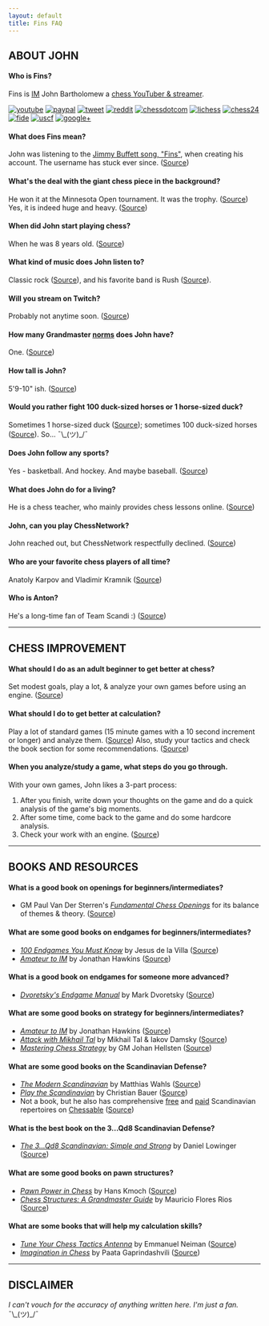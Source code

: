 ```yaml
---
layout: default
title: Fins FAQ
---
```


## ABOUT JOHN

#### Who is Fins?
Fins is [IM](https://en.wikipedia.org/wiki/FIDE_titles#International_Master_.28IM.29) John Bartholomew a [chess YouTuber & streamer](http://youtube.com/johnbartholomewchess).

[![youtube][1.1]][1]
[![paypal][2.1]][2]
[![tweet][3.1]][3]
[![reddit][4.1]][4]
[![chessdotcom][5.1]][5]
[![lichess][6.1]][6]
[![chess24][7.1]][7]
[![fide][8.1]][8]
[![uscf][9.1]][9]
[![google+][10.1]][10]

[1.1]: http://imgur.com/f0qg9NI.png
[2.1]: http://imgur.com/qhBOatb.png
[3.1]: http://imgur.com/8XMq5Gp.png
[4.1]: http://imgur.com/M05K3Th.png
[5.1]: http://imgur.com/C4eDnst.png
[6.1]: http://imgur.com/pMd0pAQ.png
[7.1]: http://imgur.com/BcH5eWP.png
[8.1]: http://imgur.com/kgsyNTC.png
[9.1]: http://imgur.com/DM7Yh1H.png
[10.1]: http://imgur.com/FUaFqGd.png

[1]: https://www.youtube.com/channel/UC6hOVYvNn79Sl1Fc1vx2mYA
[2]: https://www.paypal.com/cgi-bin/webscr?cmd=_s-xclick&hosted_button_id=FURS92M5WXVCG
[3]: https://twitter.com/fins0905
[4]: https://www.reddit.com/user/scandinaviandefense
[5]: http://www.chess.com/members/view/Fins0905
[6]: http://en.lichess.org/@/Fins
[7]: https://chess24.com/en/profile/johnbartholomew
[8]: http://ratings.fide.com/card.phtml?event=2019353
[9]: http://main.uschess.org/msa/MbrDtlMain.php?12718516
[10]: https://plus.google.com/112378896813540876936

#### What does Fins mean?
John was listening to the [Jimmy Buffett song, "Fins"](https://www.youtube.com/watch?v=UruXWui1EG8), when creating his account. The username has stuck ever since. ([Source](https://youtu.be/fAJfjImeoQk?t=39m08s))

#### What's the deal with the giant chess piece in the background?
He won it at the Minnesota Open tournament. It was the trophy. ([Source](https://youtu.be/chouolhbGRw?t=1h21m10s))  
Yes, it is indeed huge and heavy. ([Source](https://youtu.be/chouolhbGRw?t=1h33m39s))

#### When did John start playing chess?
When he was 8 years old. ([Source](https://youtu.be/j-8TkVMqLXg?t=34m51s))

#### What kind of music does John listen to?
Classic rock ([Source](https://youtu.be/DOCo2LU38Ts?t=1h47m20s)), and his favorite band is Rush ([Source](https://youtu.be/UsqHNW9b-t4?t=40m18s)).

#### Will you stream on Twitch?
Probably not anytime soon. ([Source](https://youtu.be/DOCo2LU38Ts?t=1h48m15s))

#### How many Grandmaster [norms](https://en.wikipedia.org/wiki/Norm_%28chess%29) does John have?
One. ([Source](https://youtu.be/UsqHNW9b-t4?t=1h01m34s))

#### How tall is John?
5'9-10" ish. ([Source](https://youtu.be/QmYwoNgXR1o?t=55m52s))

#### Would you rather fight 100 duck-sized horses or 1 horse-sized duck?
Sometimes 1 horse-sized duck ([Source](https://youtu.be/j-8TkVMqLXg?t=16m3s)); sometimes 100 duck-sized horses ([Source](https://youtu.be/UsqHNW9b-t4?t=46m8s)). So... ¯\\\_\(ツ\)\_/¯

#### Does John follow any sports?
Yes - basketball. And hockey. And maybe baseball. ([Source](https://youtu.be/chayMvX8VjA?t=1h9m24s))

#### What does John do for a living?
He is a chess teacher, who mainly provides chess lessons online. ([Source](https://youtu.be/chayMvX8VjA?t=1h17m27s))

#### John, can you play ChessNetwork?
John reached out, but ChessNetwork respectfully declined. ([Source](https://youtu.be/chouolhbGRw?t=1h21m15s))

#### Who are your favorite chess players of all time?
Anatoly Karpov and Vladimir Kramnik ([Source](https://youtu.be/DOCo2LU38Ts?t=2h01m22s))

#### Who is Anton?
He's a long-time fan of Team Scandi :) ([Source](https://youtu.be/chayMvX8VjA?t=1h16m45s))

---

## CHESS IMPROVEMENT

#### What should I do as an adult beginner to get better at chess?
Set modest goals, play a lot, & analyze your own games before using an engine. ([Source](https://youtu.be/dpSYSZ9nqgk?t=2h26m59s))

#### What should I do to get better at calculation?
Play a lot of standard games (15 minute games with a 10 second increment or longer) and analyze them. ([Source](https://youtu.be/dpSYSZ9nqgk?t=2h33m50s)) Also, study your tactics and check the book section for some recommendations. ([Source](https://youtu.be/ebEOIi-tcBg?t=40m24s))

#### When you analyze/study a game, what steps do you go through.
With your own games, John likes a 3-part process:

1. After you finish, write down your thoughts on the game and do a quick analysis of the game's big moments.
2. After some time, come back to the game and do some hardcore analysis.
3. Check your work with an engine. ([Source](https://youtu.be/ebEOIi-tcBg?t=23m40s))

---

## BOOKS AND RESOURCES

#### What is a good book on openings for beginners/intermediates?
+ GM Paul Van Der Sterren's [*Fundamental Chess Openings*](http://smile.amazon.com/FCO-Paul-Van-Der-Sterren/dp/1906454132) for its balance of themes & theory. ([Source](https://twitter.com/fins0905/status/677207537158979585))

#### What are some good books on endgames for beginners/intermediates?
+ [*100 Endgames You Must Know*](http://smile.amazon.com/gp/product/9056916173/) by Jesus de la Villa ([Source](https://youtu.be/j-8TkVMqLXg?t=20m38s))
+ [*Amateur to IM*](http://smile.amazon.com/Amateur-IM-Proven-Training-Methods/dp/1936277409/) by Jonathan Hawkins ([Source](https://youtu.be/j-8TkVMqLXg?t=20m38s))

#### What is a good book on endgames for someone more advanced?
+ [*Dvoretsky's Endgame Manual*](http://smile.amazon.com/Dvoretskys-Endgame-Manual-Mark-Dvoretsky/dp/1941270042/) by Mark Dvoretsky ([Source](https://youtu.be/j-8TkVMqLXg?t=20m58s))

#### What are some good books on strategy for beginners/intermediates?
+ [*Amateur to IM*](http://smile.amazon.com/Amateur-IM-Proven-Training-Methods/dp/1936277409/) by Jonathan Hawkins ([Source](https://youtu.be/j-8TkVMqLXg?t=45m03s))
+ [*Attack with Mikhail Tal*](http://smile.amazon.com/Attack-Mikhail-Cadogan-Chess-Books/dp/1857440439) by Mikhail Tal & Iakov Damsky ([Source](https://youtu.be/j-8TkVMqLXg?t=45m03s))
+ [*Mastering Chess Strategy*](http://smile.amazon.com/Mastering-Chess-Strategy-Johan-Hellsten/dp/1857446488/) by GM Johan Hellsten ([Source](https://youtu.be/chouolhbGRw?t=1h19m44s))

#### What are some good books on the Scandinavian Defense?
+ [*The Modern Scandinavian*](http://smile.amazon.com/Modern-Scandinavian-Structures-Increasingly-Popular/dp/9056913441) by Matthias Wahls ([Source](https://youtu.be/chouolhbGRw?t=1h28m27s))
+ [*Play the Scandinavian*](http://smile.amazon.com/Scandinavian-Grandmaster-Guide-Christian-Bauer/dp/190655255X/) by Christian Bauer ([Source](https://youtu.be/chouolhbGRw?t=1h28m27s))
+ Not a book, but he also has comprehensive [free](https://www.chessable.com/book/im-john-bartholomews-scandinavian-free-version/104) and [paid](https://www.chessable.com/book/im-john-bartholomews-scandinavian/79) Scandinavian repertoires on [Chessable](http://chessable.com) ([Source](https://youtu.be/NXF3TTWL4Lg?t=46m45s))

#### What is the best book on the 3...Qd8 Scandinavian Defense?
+ [*The 3...Qd8 Scandinavian: Simple and Strong*](http://smile.amazon.com/Qd8-Scandinavian-Simple-Strong/dp/1936490765) by Daniel Lowinger ([Source](https://youtu.be/ebEOIi-tcBg?t=1h14s))
 
#### What are some good books on pawn structures?
+ [*Pawn Power in Chess*](http://smile.amazon.com/Pawn-Power-Chess-Dover-ebook/dp/B00BX1DNI6) by Hans Kmoch ([Source](https://youtu.be/chayMvX8VjA?t=1h7m15s))
+ [*Chess Structures: A Grandmaster Guide*](http://smile.amazon.com/Chess-Structures-Mauricio-Flores-Rios/dp/1784830003) by Mauricio Flores Rios ([Source](https://youtu.be/chayMvX8VjA?t=1h7m26s))

#### What are some books that will help my calculation skills?
+ [*Tune Your Chess Tactics Antenna*](http://smile.amazon.com/Tune-Your-Chess-Tactics-Antenna/dp/9056914049) by Emmanuel Neiman ([Source](https://youtu.be/ebEOIi-tcBg?t=23m40s))
+ [*Imagination in Chess*](http://smile.amazon.com/Imagination-Chess-Creatively-Foolish-Mistakes/dp/0713488913/) by Paata Gaprindashvili ([Source](https://youtu.be/ebEOIi-tcBg?t=23m40s))

---

## DISCLAIMER

*I can't vouch for the accuracy of anything written here. I'm just a fan.* ¯\\\_\(ツ\)\_/¯
